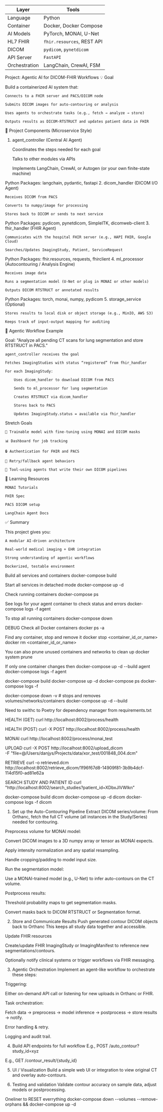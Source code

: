 | Layer         | Tools                      |
| ------------- | -------------------------- |
| Language      | Python                     |
| Container     | Docker, Docker Compose     |
| AI Models     | PyTorch, MONAI, U-Net      |
| HL7 FHIR      | `fhir.resources`, REST API |
| DICOM         | `pydicom`, `pynetdicom`    |
| API Server    | `FastAPI`                  |
| Orchestration | LangChain, CrewAI, FSM     |


Project: Agentic AI for DICOM-FHIR Workflows
💡 Goal

Build a containerized AI system that:

    Connects to a FHIR server and PACS/DICOM node

    Submits DICOM images for auto-contouring or analysis

    Uses agents to orchestrate tasks (e.g., fetch → analyze → store)

    Outputs results as DICOM-RTSTRUCT and updates patient data in FHIR

🧱 Project Components (Microservice Style)
1. agent_controller (Central AI Agent)

    Coordinates the steps needed for each goal

    Talks to other modules via APIs

    Implements LangChain, CrewAI, or Autogen (or your own finite-state machine)

Python Packages: langchain, pydantic, fastapi
2. dicom_handler (DICOM I/O Agent)

    Receives DICOM from PACS

    Converts to numpy/image for processing

    Stores back to DICOM or sends to next service

Python Packages: pydicom, pynetdicom, SimpleITK, dicomweb-client
3. fhir_handler (FHIR Agent)

    Communicates with the hospital FHIR server (e.g., HAPI FHIR, Google Cloud)

    Searches/Updates ImagingStudy, Patient, ServiceRequest

Python Packages: fhir.resources, requests, fhirclient
4. ml_processor (Autocontouring / Analysis Engine)

    Receives image data

    Runs a segmentation model (U-Net or plug in MONAI or other models)

    Outputs DICOM RTSTRUCT or annotated results

Python Packages: torch, monai, numpy, pydicom
5. storage_service (Optional)

    Stores results to local disk or object storage (e.g., MinIO, AWS S3)

    Keeps track of input-output mapping for auditing

🔁 Agentic Workflow Example

Goal: "Analyze all pending CT scans for lung segmentation and store RTSTRUCT in PACS."

    agent_controller receives the goal

    Fetches ImagingStudies with status “registered” from fhir_handler

    For each ImagingStudy:

        Uses dicom_handler to download DICOM from PACS

        Sends to ml_processor for lung segmentation

        Creates RTSTRUCT via dicom_handler

        Stores back to PACS

        Updates ImagingStudy.status = available via fhir_handler




Stretch Goals

    🧠 Trainable model with fine-tuning using MONAI and DICOM masks

    📊 Dashboard for job tracking

    🔒 Authentication for FHIR and PACS

    🔁 Retry/fallback agent behaviors

    🧠 Tool-using agents that write their own DICOM pipelines

🧰 Learning Resources

    MONAI Tutorials

    FHIR Spec

    PACS DICOM setup

    LangChain Agent Docs

✅ Summary

This project gives you:

    A modular AI-driven architecture

    Real-world medical imaging + EHR integration

    Strong understanding of agentic workflows

    Dockerized, testable environment


Build all services and containers
docker-compose build

Start all services in detached mode
docker-compose up -d

Check running containers
docker-compose ps

See logs for your agent container to check status and errors
docker-compose logs -f agent

To stop all running containers
docker-compose down


DEBUG
Check all Docker containers
docker ps -a

Find any container, stop and remove it
docker stop <container_id_or_name>
docker rm <container_id_or_name>

You can also prune unused containers and networks to clean up
docker system prune


If only one container changes then
docker-compose up -d --build agent
docker-compose logs -f agent



docker-compose build
docker-compose up -d
docker-compose ps
docker-compose logs -f


docker-compose down -v  # stops and removes volumes/networks/containers
docker-compose up -d --build



Need to swithc to Poetry for dependency manager from requirements.txt


HEALTH (GET)
curl http://localhost:8002/process/health

HEALTH (POST)
curl -X POST http://localhost:8002/process/health

MONAI
curl http://localhost:8002/process/monai_test


UPLOAD
curl -X POST http://localhost:8002/upload_dicom \
     -F "file=@/Users/danjys/Projects/data/xor_test/001848_004.dcm"

RETRIEVE
curl -o retrieved.dcm http://localhost:8002/retrieve_dicom/1f96f67d8-14909f81-3b9b4dcf-114d15f0-ad81e62a

SEARCH STUDY AND PATIENT ID
curl "http://localhost:8002/search_studies?patient_id=XDbxJIVWlkn"

docker-compose build dicom
docker-compose up -d dicom
docker-compose logs -f dicom 


1. Set up the Auto-Contouring Pipeline
Extract DICOM series/volume:
From Orthanc, fetch the full CT volume (all instances in the Study/Series) needed for contouring.

Preprocess volume for MONAI model:

Convert DICOM images to a 3D numpy array or tensor as MONAI expects.

Apply intensity normalization and any spatial resampling.

Handle cropping/padding to model input size.

Run the segmentation model:

Use a MONAI-trained model (e.g., U-Net) to infer auto-contours on the CT volume.

Postprocess results:

Threshold probability maps to get segmentation masks.

Convert masks back to DICOM RTSTRUCT or Segmentation format.

2. Store and Communicate Results
Push generated contour DICOM objects back to Orthanc
This keeps all study data together and accessible.

Update FHIR resources

Create/update FHIR ImagingStudy or ImagingManifest to reference new segmentations/contours.

Optionally notify clinical systems or trigger workflows via FHIR messaging.

3. Agentic Orchestration
Implement an agent-like workflow to orchestrate these steps:

Triggering:

Either on-demand API call or listening for new uploads in Orthanc or FHIR.

Task orchestration:

Fetch data → preprocess → model inference → postprocess → store results → notify.

Error handling & retry.

Logging and audit trail.

4. Build API endpoints for full workflow
E.g., POST /auto_contour?study_id=xyz

E.g., GET /contour_result/{study_id}

5. UI / Visualization
Build a simple web UI or integration to view original CT and overlay auto-contours.

6. Testing and validation
Validate contour accuracy on sample data, adjust models or postprocessing.


Oneliner to RESET everrything
docker-compose down --volumes --remove-orphans && docker-compose up -d
